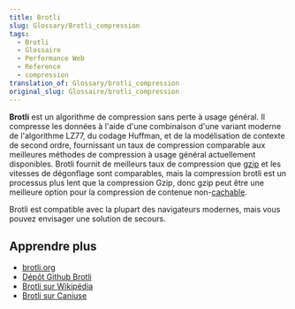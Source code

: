 ```yaml
---
title: Brotli
slug: Glossary/Brotli_compression
tags:
  - Brotli
  - Glossaire
  - Performance Web
  - Reference
  - compression
translation_of: Glossary/brotli_compression
original_slug: Glossaire/brotli_compression
---
```


**Brotli** est un algorithme de compression sans perte à usage général. Il compresse les données à l'aide d'une combinaison d'une variant moderne de l'algorithme LZ77, du codage Huffman, et de la modélisation de contexte de second ordre, fournissant un taux de compression comparable aux meilleures méthodes de compression à usage général actuellement disponibles. Brotli fournit de meilleurs taux de compression que [gzip](/fr/docs/Glossary/GZip_compression) et les vitesses de dégonflage sont comparables, mais la compression brotli est un processus plus lent que la compression Gzip, donc gzip peut être une meilleure option pour la compression de contenue non-[cachable](/fr/docs/Glossary/Cache).

Brotli est compatible avec la plupart des navigateurs modernes, mais vous pouvez envisager une solution de secours.

## Apprendre plus

- [brotli.org](https://brotli.org/)
- [Dépôt Github Brotli](https://github.com/google/brotli)
- [Brotli sur Wikipédia](https://en.wikipedia.org/wiki/Brotli)
- [Brotli sur Caniuse](https://caniuse.com/#feat=brotli)
